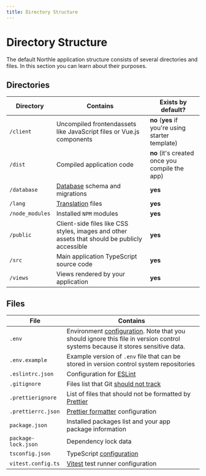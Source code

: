 ```yaml
---
title: Directory Structure
---
```


# Directory Structure

The default Northle application structure consists of several directories and files. In this section you can learn about their purposes.

## Directories

| Directory       | Contains                                                                                                 | Exists by default?                                |
| --------------- | -------------------------------------------------------------------------------------------------------- | ------------------------------------------------- |
| `/client`       | Uncompiled frontendassets like JavaScript files or Vue.js components                                     | **no** (**yes** if you're using starter template) |
| `/dist`         | Compiled application code                                                                                | **no** (it's created once you compile the app)    |
| `/database`     | [Database](/docs/database/schema) schema and migrations                                                  | **yes**                                           |
| `/lang`         | [Translation](/docs/advanced/localization) files                                                         | **yes**                                           |
| `/node_modules` | Installed `NPM` modules                                                                                  | **yes**                                           |
| `/public`       | Client-side files like CSS styles, images and other assets that should be publicly accessible            | **yes**                                           |
| `/src`          | Main application TypeScript source code                                                                  | **yes**                                           |
| `/views`        | Views rendered by your application                                                                       | **yes**                                           |

## Files

| File                | Contains                                                                                                                                                                                         |
| ------------------- | ------------------------------------------------------------------------------------------------------------------------------------------------------------------------------------------------ |
| `.env`              | Environment [configuration](/docs/basics/configuration#environment-settings). Note that you should ignore this file in version control systems because it stores sensitive data.                 |
| `.env.example`      | Example version of `.env` file that can be stored in version control system repositories                                                                                                         |
| `.eslintrc.json`    | Configuration for [ESLint](https://eslint.org)                                                                                                                                                   |
| `.gitignore`        | Files list that Git [should not track](https://git-scm.com/docs/gitignore)                                                                                                                       |
| `.prettierignore`   | List of files that should not be formatted by [Prettier](https://prettier.io)                                                                                                                    |
| `.prettierrc.json`  | [Prettier formatter](https://prettier.io) configuration                                                                                                                                          |
| `package.json`      | Installed packages list and your app package information                                                                                                                                         |
| `package-lock.json` | Dependency lock data                                                                                                                                                                             |
| `tsconfig.json`     | TypeScript [configuration](https://www.typescriptlang.org/docs/handbook/tsconfig-json.html)                                                                                                      |
| `vitest.config.ts`  | [Vitest](https://vitest.dev) test runner configuration                                                                                                                                           |
